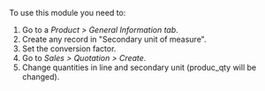 To use this module you need to:

1.  Go to a *Product \> General Information tab*.
2.  Create any record in "Secondary unit of measure".
3.  Set the conversion factor.
4.  Go to *Sales \> Quotation \> Create*.
5.  Change quantities in line and secondary unit (produc_qty will be
    changed).

